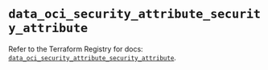 # `data_oci_security_attribute_security_attribute`

Refer to the Terraform Registry for docs: [`data_oci_security_attribute_security_attribute`](https://registry.terraform.io/providers/oracle/oci/6.18.0/docs/data-sources/security_attribute_security_attribute).
